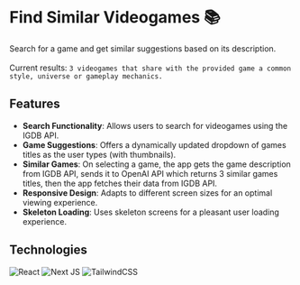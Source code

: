 # Find Similar Videogames 📚

Search for a game and get similar suggestions based on its description.
<br/><br/>Current results: `3 videogames that share with the provided game a common style, universe or gameplay mechanics.`

## Features

-   **Search Functionality**: Allows users to search for videogames using the IGDB API.
-   **Game Suggestions**: Offers a dynamically updated dropdown of games titles as the user types (with thumbnails).
-   **Similar Games**: On selecting a game, the app gets the game description from IGDB API, sends it to OpenAI API which returns 3 similar games titles, then the app fetches their data from IGDB API.
-   **Responsive Design**: Adapts to different screen sizes for an optimal viewing experience.
-   **Skeleton Loading**: Uses skeleton screens for a pleasant user loading experience.

## Technologies

![React](https://img.shields.io/badge/react-%2320232a.svg?style=for-the-badge&logo=react&logoColor=%2361DAFB) ![Next JS](https://img.shields.io/badge/Next-black?style=for-the-badge&logo=next.js&logoColor=white) ![TailwindCSS](https://img.shields.io/badge/tailwindcss-%2338B2AC.svg?style=for-the-badge&logo=tailwind-css&logoColor=white)
